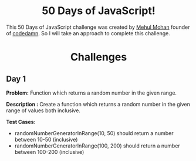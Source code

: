 <h1 align='center'>50 Days of JavaScript!</h1>

This 50 Days of JavaScript challenge was created by [Mehul Mohan](https://youtube.com/codedamn) founder of [codedamn](https://codedamn.com/). So I will take an approach to complete this challenge.


<h1 align='center'>Challenges</h1>

## Day 1
**Problem:** Function which returns a random number in the given range.

**Description :**  Create a function which returns a random number in the given range of values both inclusive.

**Test Cases:** 
* randomNumberGeneratorInRange(10, 50) should return a number between 10-50 (inclusive)
* randomNumberGeneratorInRange(100, 200) should return a number between 100-200 (inclusive)
